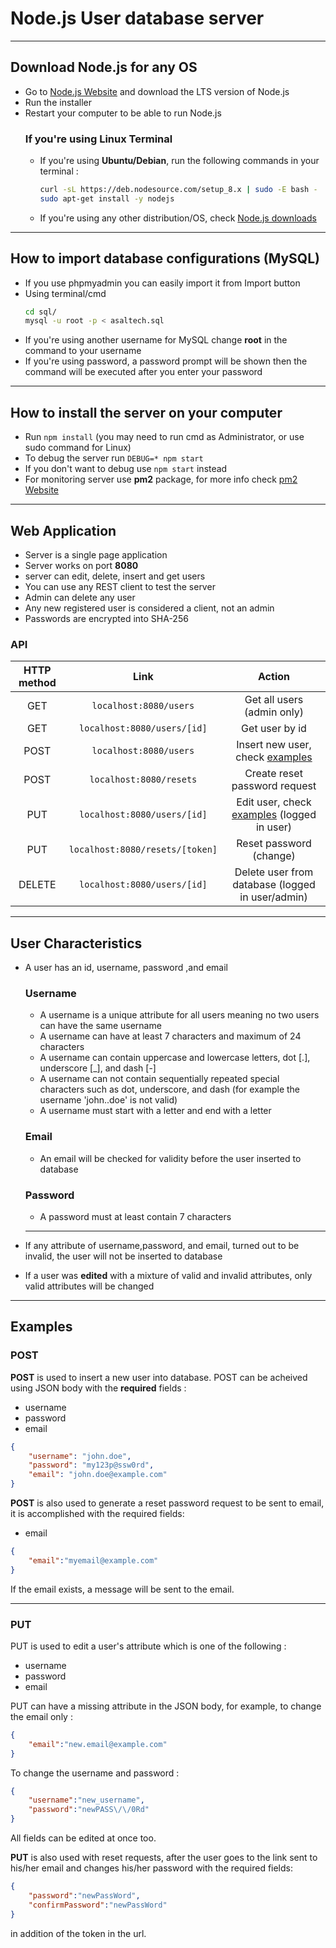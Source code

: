 # Node.js User database server #
-------------
## Download Node.js for any OS ##
* Go to [Node.js Website](https://nodejs.org) and download the LTS version of Node.js
* Run the installer
* Restart your computer to be able to run Node.js
    ### If you're using Linux Terminal ###
    * If you're using __Ubuntu/Debian__, run the following commands in your terminal :
        ```sh
        curl -sL https://deb.nodesource.com/setup_8.x | sudo -E bash -
        sudo apt-get install -y nodejs
        ```
    * If you're using any other distribution/OS, check [Node.js downloads](https://nodejs.org/en/download/package-manager/)
------------
## How to import database configurations (MySQL) ##
* If you use phpmyadmin you can easily import it from Import button
* Using terminal/cmd
    ```sh
    cd sql/
    mysql -u root -p < asaltech.sql
    ```
* If you're using another username for MySQL change __root__ in the command to your username
* If you're using password, a password prompt will be shown then the command will be executed after you enter your password

-----------------
## How to install the server on your computer ##
* Run `npm install` (you may need to run cmd as Administrator, or use sudo command for Linux)
* To debug the server run `DEBUG=* npm start`
* If you don't want to debug use `npm start` instead
* For monitoring server use __pm2__ package, for more info check [pm2 Website](http://pm2.keymetrics.io/)

------------------
## Web Application ##
* Server is a single page application 
* Server works on port **8080**
* server can edit, delete, insert and get users
* You can use any REST client to test the server
* Admin can delete any user
* Any new registered user is considered a client, not an admin
* Passwords are encrypted into SHA-256

### API
|HTTP method| Link | Action |
|:-----:|:-----:|:-----:|
| GET | `localhost:8080/users` | Get all users (admin only)|
| GET | `localhost:8080/users/[id]` | Get user by id
| POST | `localhost:8080/users` | Insert new user, check [examples](#markdown-header-examples)
| POST | `localhost:8080/resets` | Create reset password request
| PUT | `localhost:8080/users/[id]` | Edit user, check [examples](#markdown-header-examples) (logged in user)|
| PUT | `localhost:8080/resets/[token]` | Reset password (change)
| DELETE | `localhost:8080/users/[id]` | Delete user from database (logged in user/admin)

---------
## User Characteristics ##
* A user has an id, username, password ,and email
    ### Username ###
    * A username is a unique attribute for all users meaning no two users can have the same username
    * A username can have at least 7 characters and maximum of 24 characters
    * A username can contain uppercase and lowercase letters, dot [.], underscore [_], and dash [-]
    * A username can not contain sequentially repeated special characters such as dot, underscore, and dash (for example the username 'john..doe' is not valid)
    * A username must start with a letter and end with a letter
    

    ### Email ##
    * An email will be checked for validity before the user inserted to database
    ### Password ###
    * A password must at least contain 7 characters
    ---------

* If any attribute of username,password, and email, turned out to be invalid, the user will not be inserted to database
* If a user was __edited__ with a mixture of valid and invalid attributes, only valid attributes will be changed

--------------------
## Examples ##

### POST

__POST__ is used to insert a new user into database. POST can be acheived using JSON body with the __required__ fields :
* username
* password
* email

```json
{
    "username": "john.doe",
    "password": "my123p@ssw0rd",
    "email": "john.doe@example.com"
}
```
__POST__ is also used to generate a reset password request to be sent to email, it is accomplished with the required fields:
* email
```json
{
    "email":"myemail@example.com"
}
```
If the email exists, a message will be sent to the email.

--------
### PUT ###
PUT is used to edit a user's attribute which is one of the following :
* username
* password
* email

PUT can have a missing attribute in the JSON body, for example, to change the email only :
```json
{
    "email":"new.email@example.com"
}
```

To change the username and password :
```json
{
    "username":"new_username",
    "password":"newPASS\/\/0Rd"
}
```
All fields can be edited at once too.

__PUT__ is also used with reset requests, after the user goes to the link sent to his/her email and changes his/her password with the required fields:
```json
{
    "password":"newPassWord",
    "confirmPassword":"newPassWord"
}
```
in addition of the token in the url.
